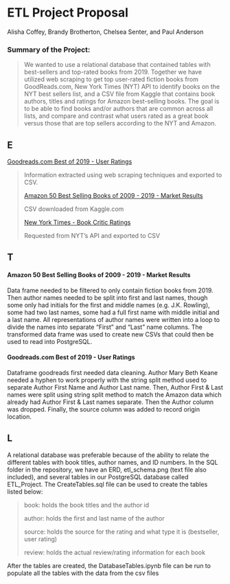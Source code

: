 # ETL Project Proposal
Alisha Coffey, Brandy Brotherton, Chelsea Senter, and Paul Anderson <p><p>

### Summary of the Project:
> We wanted to use a relational database that contained tables with best-sellers and top-rated books from 2019. Together we have utilized web scraping to get top user-rated fiction books from GoodReads.com, New York Times (NYT) API to identify books on the NYT best sellers list, and a CSV file from Kaggle that contains book authors, titles and ratings for Amazon best-selling books. The goal is to be able to find books and/or authors that are common across all lists, and compare and contrast what users rated as a great book versus those that are top sellers according to the NYT and Amazon. 


## E
[Goodreads.com Best of 2019 - User Ratings](https://www.goodreads.com/choiceawards/best-fiction-books-2019) <p>
> Information extracted using web scraping techniques and exported to CSV. <p>
[Amazon 50 Best Selling Books of 2009 - 2019 - Market Results](https://www.kaggle.com/sootersaalu/amazon-top-50-bestselling-books-2009-2019) <p>
> CSV downloaded from Kaggle.com  <p>
[New York Times - Book Critic Ratings](https://developer.nytimes.com/docs/books-product/1/routes/reviews.json/get) <p>
> Requested from NYT’s API and exported to CSV <p>


## T
#### Amazon 50 Best Selling Books of 2009 - 2019 - Market Results
Data frame needed to be filtered to only contain fiction books from 2019. Then author names needed to be split into first and last names, though some only had initials for the first and middle names (e.g. J.K. Rowling), some had two last names, some had a full first name with middle initial and a last name. All representations of author names were written into a loop to divide the names into separate “First” and “Last” name columns. The transformed data frame was used to create new CSVs that could then be used to read into PostgreSQL.

#### Goodreads.com Best of 2019 - User Ratings
Dataframe goodreads first needed data cleaning. Author Mary Beth Keane needed a hyphen to work properly with the string split method used to separate Author First Name and Author Last name. Then, Author First & Last names were split using string split method to match the Amazon data which already had Author First & Last names separate. Then the Author column was dropped. Finally, the source column was added to record origin location.


## L

A relational database was preferable because of the ability to relate the different tables with book titles, author names, and ID numbers. In the SQL folder in the repository, we have an ERD, etl_schema.png (text file also included), and several tables in our PostgreSQL database called ETL_Project.  The CreateTables.sql file can be used to create the tables listed below: <p> <p>
 
> book: holds the book titles and the author id <p>
> author: holds the first and last name of the author <p>
> source: holds the source for the rating and what type it is (bestseller, user rating) <p>
> review: holds the actual review/rating information for each book <p>

After the tables are created, the DatabaseTables.ipynb file can be run to populate all the tables with the data from the csv files <p>
